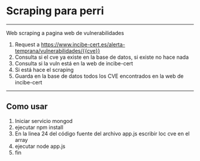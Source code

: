 # Scraping para perri
---------

Web scraping a pagina web de vulnerabilidades 

1. Request a https://www.incibe-cert.es/alerta-temprana/vulnerabilidades/{{cve}}
2. Consulta si el cve ya existe en la base de datos, si existe no hace nada
3. Consulta si la vuln está en la web de incibe-cert
4. Si está hace el scraping
5. Guarda en la base de datos todos los CVE encontrados en la web de incibe-cert

----------------------------

## Como usar

1. Iniciar servicio mongod
2. ejecutar npm install 
3. En la linea 24 del código fuente del archivo app.js escribir loc cve en el array
4. ejecutar node app.js
5. fin